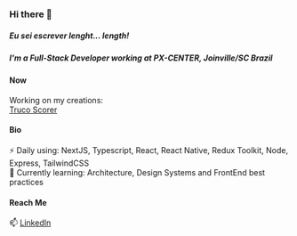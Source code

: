 ### Hi there 👋

<h5>Eu sei escrever lenght... length! </h5>

<h5>I'm a Full-Stack Developer working at PX-CENTER, Joinville/SC Brazil</h5>

<h4>Now</h4>

Working on my creations:<br>
<a href="https://marcadordetruco.com.br">Truco Scorer</a> <br>


<h4>Bio</h4>

⚡ Daily using: NextJS, Typescript, React, React Native, Redux Toolkit, Node, Express, TailwindCSS <br>
🌱 Currently learning: Architecture, Design Systems and FrontEnd best practices <br>

<h4>Reach Me</h4>
📫 <a href="https://www.linkedin.com/in/sidney-carlini/">LinkedIn</a>
